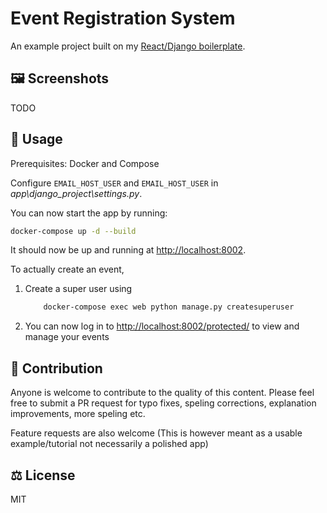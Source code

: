 # Event Registration System

An example project built on my [React/Django boilerplate](example.com).

## 🖼 Screenshots

TODO

## 📖 Usage

Prerequisites: Docker and Compose

Configure `EMAIL_HOST_USER` and `EMAIL_HOST_USER` in _app\\django_project\\settings.py_.

You can now start the app by running:

```bash
docker-compose up -d --build

```

It should now be up and running at [http://localhost:8002](http://localhost:8002).

To actually create an event,

1. Create a super user using

   ```bash
       docker-compose exec web python manage.py createsuperuser
   ```

2. You can now log in to [http://localhost:8002/protected/](http://localhost:8002/protected/) to view and manage your events

## 🍕 Contribution

Anyone is welcome to contribute to the quality of this content. Please feel free to submit a PR request for typo fixes, speling corrections, explanation improvements, more speling etc.

Feature requests are also welcome (This is however meant as a usable example/tutorial not necessarily a polished app)

## ⚖ License

MIT
